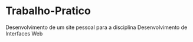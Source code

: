 # Trabalho-Pratico
Desenvolvimento de um site pessoal para a disciplina Desenvolvimento de Interfaces Web 
